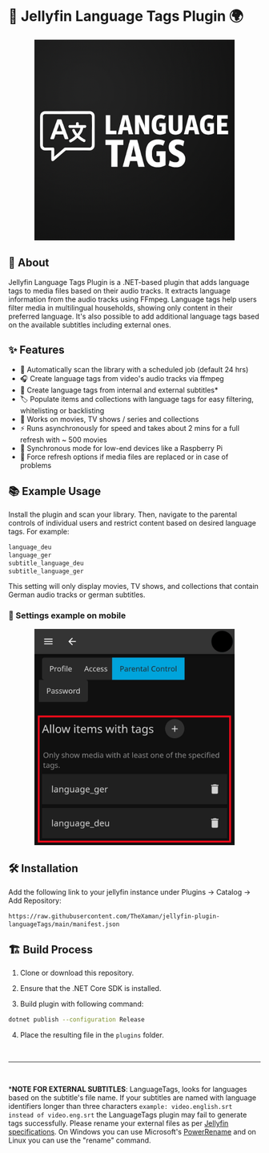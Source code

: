 # 🍿 Jellyfin Language Tags Plugin 🌍
<p align="center">
  <img src="Images/logo.png" alt="Example" width="400">
</p>

## 📖 About
Jellyfin Language Tags Plugin is a .NET-based plugin that adds language tags to media files based on their audio tracks. It extracts language information from the audio tracks using FFmpeg. Language tags help users filter media in multilingual households, showing only content in their preferred language. It's also possible to add additional language tags based on the available subtitles including external ones.

## ✨ Features

- 🔄 Automatically scan the library with a scheduled job (default 24 hrs)
- 🎧 Create language tags from video's audio tracks via ffmpeg
- 💬 Create language tags from internal and external subtitles*
- 🏷️ Populate items and collections with language tags for easy filtering, whitelisting or backlisting
- 🎥 Works on movies, TV shows / series and collections
- ⚡ Runs asynchronously for speed and takes about 2 mins for a full refresh with ~ 500 movies
- 🐢 Synchronous mode for low-end devices like a Raspberry Pi
- 🧰 Force refresh options if media files are replaced or in case of problems

## 📚 Example Usage
Install the plugin and scan your library. Then, navigate to the parental controls of individual users and restrict content based on desired language tags. For example:
```
language_deu
language_ger
subtitle_language_deu
subtitle_language_ger
```
This setting will only display movies, TV shows, and collections that contain German audio tracks or german subtitles.

### 📱 Settings example on mobile
<p align="center">
  <img src="Images/example_on_mobile_small.png" alt="Example" width="400">
</p>

## 🛠️ Installation
Add the following link to your jellyfin instance under Plugins -> Catalog -> Add Repository:
```
https://raw.githubusercontent.com/TheXaman/jellyfin-plugin-languageTags/main/manifest.json
```

## 🏗️ Build Process

1. Clone or download this repository.

2. Ensure that the .NET Core SDK is installed.

3. Build plugin with following command:

```sh
dotnet publish --configuration Release
```

4. Place the resulting file in the `plugins` folder.

<br>

---

<br>
  
\***NOTE FOR EXTERNAL SUBTITLES**: LanguageTags, looks for languages based on the subtitle's file name. If your subtitles are named with language identifiers longer than three characters `example: video.english.srt instead of video.eng.srt` the LanguageTags plugin may fail to generate tags successfully. Please rename your external files as per [Jellyfin specifications]([url](https://jellyfin.org/docs/general/server/media/movies/#external-subtitles-and-audio-tracks)). On Windows you can use Microsoft's [PowerRename]([url](https://learn.microsoft.com/en-us/windows/powertoys/powerrename)) and on Linux you can use the "rename" command.
